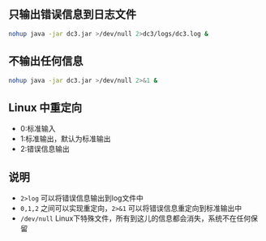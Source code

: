 ## 只输出错误信息到日志文件

```bash
nohup java -jar dc3.jar >/dev/null 2>dc3/logs/dc3.log &
```



## 不输出任何信息

```bash
nohup java -jar dc3.jar >/dev/null 2>&1 &
```



## Linux 中重定向

- 0:标准输入
- 1:标准输出，默认为标准输出
- 2:错误信息输出



## 说明

- `2>log` 可以将错误信息输出到log文件中
- `0,1,2` 之间可以实现重定向，`2>&1` 可以将错误信息重定向到标准输出中
- `/dev/null` Linux下特殊文件，所有到这儿的信息都会消失，系统不在任何保留